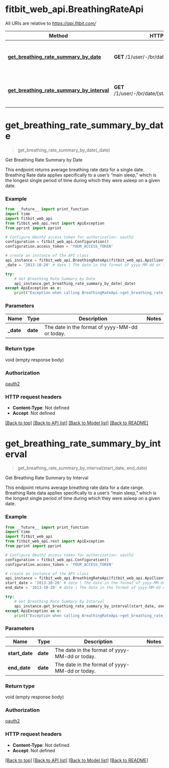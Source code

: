# fitbit_web_api.BreathingRateApi

All URIs are relative to *https://api.fitbit.com/*

| Method                                                                                                   | HTTP request                                         | Description                            |
| -------------------------------------------------------------------------------------------------------- | ---------------------------------------------------- | -------------------------------------- |
| [**get_breathing_rate_summary_by_date**](BreathingRateApi.md#get_breathing_rate_summary_by_date)         | **GET** /1/user/-/br/date/{date}.json                | Get Breathing Rate Summary by Date     |
| [**get_breathing_rate_summary_by_interval**](BreathingRateApi.md#get_breathing_rate_summary_by_interval) | **GET** /1/user/-/br/date/{startDate}/{endDate}.json | Get Breathing Rate Summary by Interval |

# **get_breathing_rate_summary_by_date**

> get_breathing_rate_summary_by_date(\_date)

Get Breathing Rate Summary by Date

This endpoint returns average breathing rate data for a single date. Breathing Rate data applies specifically to a user’s “main sleep,” which is the longest single period of time during which they were asleep on a given date.

### Example

```python
from __future__ import print_function
import time
import fitbit_web_api
from fitbit_web_api.rest import ApiException
from pprint import pprint

# Configure OAuth2 access token for authorization: oauth2
configuration = fitbit_web_api.Configuration()
configuration.access_token = 'YOUR_ACCESS_TOKEN'

# create an instance of the API class
api_instance = fitbit_web_api.BreathingRateApi(fitbit_web_api.ApiClient(configuration))
_date = '2013-10-20' # date | The date in the format of yyyy-MM-dd or today.

try:
    # Get Breathing Rate Summary by Date
    api_instance.get_breathing_rate_summary_by_date(_date)
except ApiException as e:
    print("Exception when calling BreathingRateApi->get_breathing_rate_summary_by_date: %s\n" % e)
```

### Parameters

| Name       | Type     | Description                                    | Notes |
| ---------- | -------- | ---------------------------------------------- | ----- |
| **\_date** | **date** | The date in the format of yyyy-MM-dd or today. |

### Return type

void (empty response body)

### Authorization

[oauth2](../README.md#oauth2)

### HTTP request headers

- **Content-Type**: Not defined
- **Accept**: Not defined

[[Back to top]](#) [[Back to API list]](../README.md#documentation-for-api-endpoints) [[Back to Model list]](../README.md#documentation-for-models) [[Back to README]](../README.md)

# **get_breathing_rate_summary_by_interval**

> get_breathing_rate_summary_by_interval(start_date, end_date)

Get Breathing Rate Summary by Interval

This endpoint returns average breathing rate data for a date range. Breathing Rate data applies specifically to a user’s “main sleep,” which is the longest single period of time during which they were asleep on a given date.

### Example

```python
from __future__ import print_function
import time
import fitbit_web_api
from fitbit_web_api.rest import ApiException
from pprint import pprint

# Configure OAuth2 access token for authorization: oauth2
configuration = fitbit_web_api.Configuration()
configuration.access_token = 'YOUR_ACCESS_TOKEN'

# create an instance of the API class
api_instance = fitbit_web_api.BreathingRateApi(fitbit_web_api.ApiClient(configuration))
start_date = '2013-10-20' # date | The date in the format of yyyy-MM-dd or today.
end_date = '2013-10-20' # date | The date in the format of yyyy-MM-dd or today.

try:
    # Get Breathing Rate Summary by Interval
    api_instance.get_breathing_rate_summary_by_interval(start_date, end_date)
except ApiException as e:
    print("Exception when calling BreathingRateApi->get_breathing_rate_summary_by_interval: %s\n" % e)
```

### Parameters

| Name           | Type     | Description                                    | Notes |
| -------------- | -------- | ---------------------------------------------- | ----- |
| **start_date** | **date** | The date in the format of yyyy-MM-dd or today. |
| **end_date**   | **date** | The date in the format of yyyy-MM-dd or today. |

### Return type

void (empty response body)

### Authorization

[oauth2](../README.md#oauth2)

### HTTP request headers

- **Content-Type**: Not defined
- **Accept**: Not defined

[[Back to top]](#) [[Back to API list]](../README.md#documentation-for-api-endpoints) [[Back to Model list]](../README.md#documentation-for-models) [[Back to README]](../README.md)
